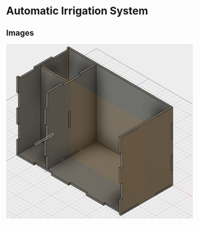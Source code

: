 # Automatic Irrigation System

## Images

![First Images](https://raw.githubusercontent.com/helincekim/automatic-irrigation-system/main/Images/0.jpeg?token=GHSAT0AAAAAABVR6A7B5RVZ3CI4S5SM6I6CYVHCATQ)
